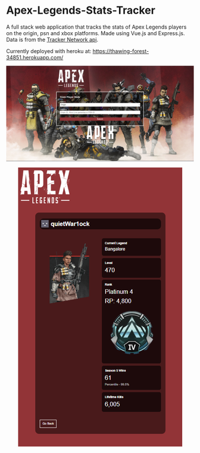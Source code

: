 # Apex-Legends-Stats-Tracker
A full stack web application that tracks the stats of Apex Legends players on the origin, psn and xbox platforms. Made using Vue.js and Express.js. Data is from the [Tracker Network api](https://tracker.gg).

Currently deployed with heroku at: https://thawing-forest-34851.herokuapp.com/



![Home Screenshot](https://github.com/charathmathew/Apex-Legends-Stats-Tracker/blob/master/SearchCapture.PNG?raw=true)

<p align="center">
<img src="https://github.com/charathmathew/Apex-Legends-Stats-Tracker/blob/master/ProfileCapture.PNG">
</p>
